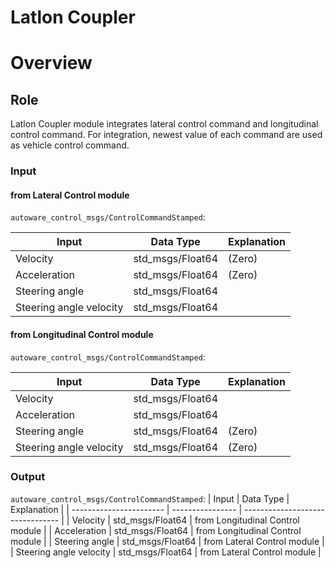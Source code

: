 # Latlon Coupler

# Overview

## Role

Latlon Coupler module integrates lateral control command and longitudinal control command. For integration, newest value of each command are used as vehicle control command.

### Input

#### from Lateral Control module

`autoware_control_msgs/ControlCommandStamped`:

| Input                   | Data Type        | Explanation |
| ----------------------- | ---------------- | ----------- |
| Velocity                | std_msgs/Float64 | (Zero)      |
| Acceleration            | std_msgs/Float64 | (Zero)      |
| Steering angle          | std_msgs/Float64 |             |
| Steering angle velocity | std_msgs/Float64 |             |

#### from Longitudinal Control module

`autoware_control_msgs/ControlCommandStamped`:

| Input                   | Data Type        | Explanation |
| ----------------------- | ---------------- | ----------- |
| Velocity                | std_msgs/Float64 |             |
| Acceleration            | std_msgs/Float64 |             |
| Steering angle          | std_msgs/Float64 | (Zero)      |
| Steering angle velocity | std_msgs/Float64 | (Zero)      |

### Output

`autoware_control_msgs/ControlCommandStamped`:
| Input                   | Data Type        | Explanation                      |
| ----------------------- | ---------------- | -------------------------------- |
| Velocity                | std_msgs/Float64 | from Longitudinal Control module |
| Acceleration            | std_msgs/Float64 | from Longitudinal Control module |
| Steering angle          | std_msgs/Float64 | from Lateral Control module      |
| Steering angle velocity | std_msgs/Float64 | from Lateral Control module      |
